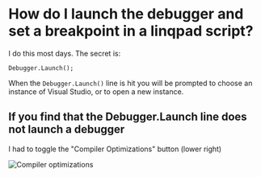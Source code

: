 ﻿# How do I launch the debugger and set a breakpoint in a linqpad script?

I do this most days. The secret is:

    Debugger.Launch();

When the `Debugger.Launch()` line is hit you will be prompted to choose an instance of Visual Studio, or to open a new instance.

## If you find that the Debugger.Launch line does not launch a debugger

I had to toggle the "Compiler Optimizations" button (lower right)

![Compiler optimizations](compiler_optimizations.png)
